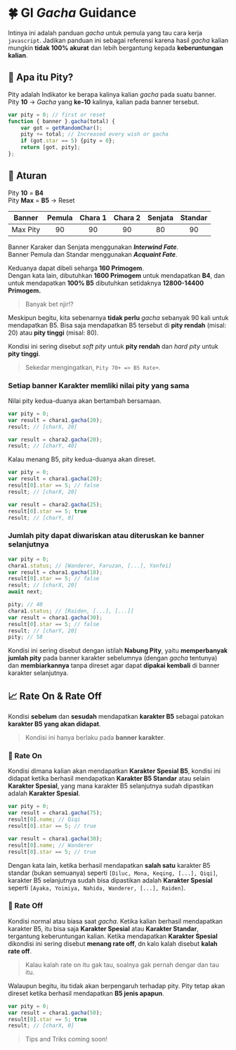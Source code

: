 # 🍀 GI *Gacha* Guidance

Intinya ini adalah panduan *gacha* untuk pemula yang tau cara kerja `javascript`. Jadikan panduan ini sebagai referensi karena hasil *gacha* kalian mungkin **tidak 100% akurat** dan lebih bergantung kepada **keberuntungan kalian**.

## 💠 Apa itu Pity?

Pity adalah Indikator ke berapa kalinya kalian *gacha* pada suatu banner.\
Pity **10** &rightarrow; *Gacha* yang **ke-10** kalinya, kalian pada banner tersebut.

```javascript
var pity = 0; // first or reset
function { banner }.gacha(total) {
    var got = getRandomChar();
    pity += total; // Increased every wish or gacha
    if (got.star == 5) {pity = 0};
    return [got, pity];
};
```

## 📜 Aturan

Pity **10** = **B4**\
Pity **Max** = **B5** &rightarrow; Reset

| Banner | Pemula | Chara 1 | Chara 2 | Senjata | Standar |
| :--: | :--: | :--: | :--: | :--: | :--: |
| Max Pity | 90 | 90 | 90 | 80 | 90 |

Banner Karaker dan Senjata menggunakan ***Interwind Fate***.\
Banner Pemula dan Standar menggunakan ***Acquaint Fate***.

Keduanya dapat dibeli seharga **160 Primogem**.\
Dengan kata lain, dibutuhkan **1600 Primogem** untuk mendapatkan **B4**, dan untuk mendapatkan **100% B5** dibutuhkan setidaknya **12800-14400 Primogem.**

> Banyak bet njir!?

Meskipun begitu, kita sebenarnya **tidak perlu** *gacha* sebanyak 90 kali untuk mendapatkan B5. Bisa saja mendapatkan B5 tersebut di **pity rendah** (misal: 20) atau **pity tinggi** (misal: 80).

Kondisi ini sering disebut *soft pity* untuk **pity rendah** dan *hard pity* untuk **pity tinggi**.

> Sekedar mengingatkan, `Pity 70+ => B5 Rate+`.

### Setiap banner Karakter memliki nilai pity yang sama

Nilai pity kedua-duanya akan bertambah bersamaan.

```javascript
var pity = 0;
var result = chara1.gacha(20);
result; // [charX, 20]

var result = chara2.gacha(20);
result; // [charY, 40]
```

Kalau menang B5, pity kedua-duanya akan direset.

```javascript
var pity = 0;
var result = chara1.gacha(20);
result[0].star == 5; // false
result; // [charX, 20]

var result = chara2.gacha(25);
result[0].star == 5; true
result; // [charY, 0]
```

### Jumlah pity dapat diwariskan atau diteruskan ke banner selanjutnya

```javascript
var pity = 0;
chara1.status; // [Wanderer, Faruzan, [...], Yanfei]
var result = chara1.gacha(18);
result[0].star == 5; // false
result; // [charX, 20]
await next;

pity; // 40
chara1.status; // [Raiden, [...], [...]]
var result = chara1.gacha(30);
result[0].star == 5; // false
result; // [charY, 20]
pity; // 58
```

Kondisi ini sering disebut dengan istilah **Nabung Pity**, yaitu **memperbanyak jumlah pity** pada banner karakter sebelumnya (dengan *gacha* tentunya) dan **membiarkannya** tanpa direset agar dapat **dipakai kembali** di banner karakter selanjutnya.

## 📈 Rate On & Rate Off

Kondisi  **sebelum** dan **sesudah** mendapatkan **karakter B5** sebagai patokan **karakter B5 yang akan didapat**.

> Kondisi ini hanya berlaku pada **banner karakter**.

### 📳 Rate On

Kondisi dimana kalian akan mendapatkan **Karakter Spesial B5**, kondisi ini didapat ketika berhasil mendapatkan **Karakter B5 Standar** atau selain **Karakter Spesial**, yang mana karakter B5 selanjutnya sudah dipastikan adalah **Karakter Spesial**.

```javascript
var pity = 0;
var result = chara1.gacha(75);
result[0].name; // Qiqi
result[0].star == 5; // true

var result = chara1.gacha(30);
result[0].name; // Wanderer
result[0].star == 5; // true
```

Dengan kata lain, ketika berhasil mendapatkan **salah satu** karakter B5 standar (bukan semuanya) seperti `[Diluc, Mona, Keqing, [...], Qiqi]`, karakter B5 selanjutnya sudah bisa dipastikan adalah **Karakter Spesial** seperti `[Ayaka, Yoimiya, Nahida, Wanderer, [...], Raiden]`.

### 📴 Rate Off

Kondisi normal atau biasa saat *gacha*. Ketika kalian berhasil mendapatkan karakter B5, itu bisa saja **Karakter Spesial** atau **Karakter Standar**, tergantung keberuntungan kalian. Ketika mendapatkan **Karakter Spesial** dikondisi ini sering disebut **menang rate off**, dn kalo kalah disebut **kalah rate off**.

> Kalau kalah rate on itu gak tau, soalnya gak pernah dengar dan tau itu.

Walaupun begitu, itu tidak akan berpengaruh terhadap pity. Pity tetap akan direset ketika berhasil mendapatkan **B5 jenis apapun**.

```javascript
var pity = 0;
var result = chara1.gacha(50);
result[0].star == 5; true
result; // [charX, 0]
```

> Tips and Triks coming soon!

